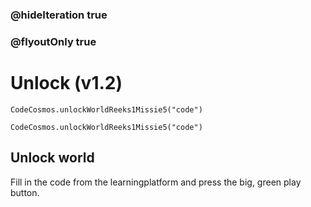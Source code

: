 ### @hideIteration true
### @flyoutOnly true
# Unlock (v1.2)
```blocks
CodeCosmos.unlockWorldReeks1Missie5("code")
```

```template
CodeCosmos.unlockWorldReeks1Missie5("code")
```

## Unlock world
Fill in the code from the learningplatform and press the big, green play button.